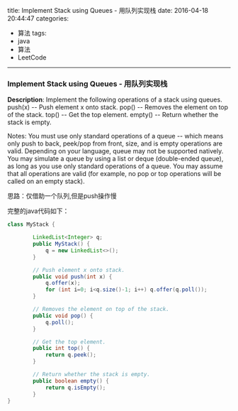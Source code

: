 




title: Implement Stack using Queues - 用队列实现栈
date: 2016-04-18 20:44:47
categories: 
- 算法
tags: 
- java
- 算法
- LeetCode
<!--updated: 2016-04-18 21:40:47-->
---

### Implement Stack using Queues - 用队列实现栈
**Description**: Implement the following operations of a stack using queues.
 push(x) -- Push element x onto stack.
 pop() -- Removes the element on top of the stack.
 top() -- Get the top element.
 empty() -- Return whether the stack is empty.

Notes:
 You must use only standard operations of a queue -- which means only push to back, peek/pop from front, size, and is empty operations are valid.
 Depending on your language, queue may not be supported natively. You may simulate a queue by using a list or deque (double-ended queue), as long as you use only standard operations of a queue.
 You may assume that all operations are valid (for example, no pop or top operations will be called on an empty stack).

思路：仅借助一个队列,但是push操作慢

完整的java代码如下：

```java
class MyStack {

        LinkedList<Integer> q;
        public MyStack() {
            q = new LinkedList<>();
        }

        // Push element x onto stack.
        public void push(int x) {
            q.offer(x);
            for (int i=0; i<q.size()-1; i++) q.offer(q.poll());
        }

        // Removes the element on top of the stack.
        public void pop() {
            q.poll();
        }

        // Get the top element.
        public int top() {
            return q.peek();
        }

        // Return whether the stack is empty.
        public boolean empty() {
            return q.isEmpty();
        }
}
```
